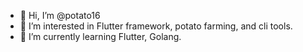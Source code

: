 - 👋 Hi, I’m @potato16
- 👀 I’m interested in Flutter framework, potato farming, and cli tools.
- 🌱 I’m currently learning Flutter, Golang.

<!---
potato16/potato16 is a ✨ special ✨ repository because its `README.md` (this file) appears on your GitHub profile.
You can click the Preview link to take a look at your changes.
--->

